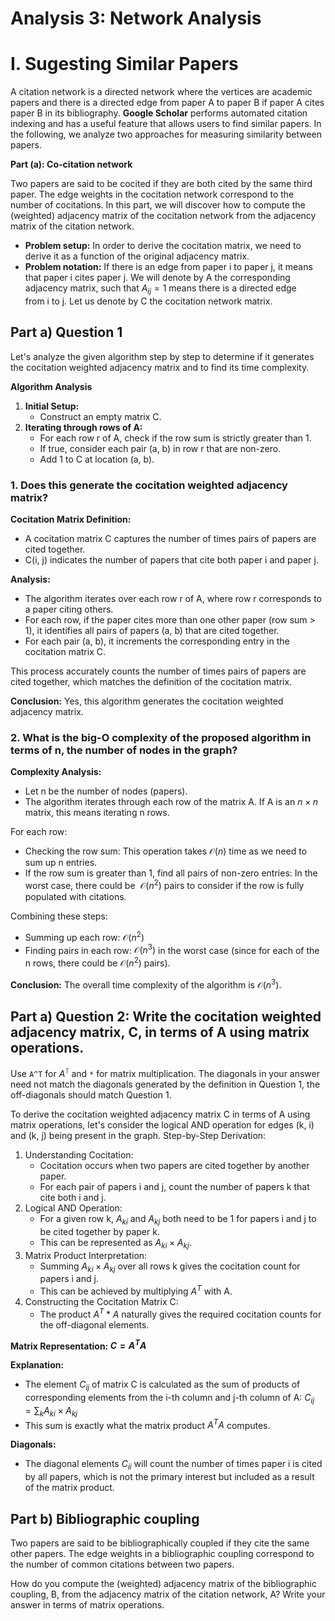 # Analysis 3: Network Analysis

# I. Sugesting Similar Papers

A citation network is a directed network where the vertices are academic papers and there is a directed edge from paper A to paper B if paper A cites paper B in its bibliography. **Google Scholar** performs automated citation indexing and has a useful feature that allows users to find similar papers. In the following, we analyze two approaches for measuring similarity between papers.

**Part (a): Co-citation network**

Two papers are said to be cocited if they are both cited by the same third paper. The edge weights in the cocitation network correspond to the number of cocitations. In this part, we will discover how to compute the (weighted) adjacency matrix of the cocitation network from the adjacency matrix of the citation network.

- **Problem setup:** In order to derive the cocitation matrix, we need to derive it as a function of the original adjacency matrix.
- **Problem notation:** If there is an edge from paper i to paper j, it means that paper i cites paper j. We will denote by A the corresponding adjacency matrix, such that $A_{ij} = 1$ means there is a directed edge from i to j. Let us denote by C the cocitation network matrix.

## Part a) Question 1

Let's analyze the given algorithm step by step to determine if it generates the cocitation weighted adjacency matrix and to find its time complexity.

**Algorithm Analysis**

1. **Initial Setup:**
    - Construct an empty matrix C.
2. **Iterating through rows of A:**
    - For each row r of A, check if the row sum is strictly greater than 1.
    - If true, consider each pair (a, b) in row r that are non-zero.
    - Add 1 to C at location (a, b).

### 1. Does this generate the cocitation weighted adjacency matrix?

**Cocitation Matrix Definition:**

- A cocitation matrix C captures the number of times pairs of papers are cited together.
- C(i, j) indicates the number of papers that cite both paper i and paper j.

**Analysis:**

- The algorithm iterates over each row r of A, where row r corresponds to a paper citing others.
- For each row, if the paper cites more than one other paper (row sum > 1), it identifies all pairs of papers (a, b) that are cited together.
- For each pair (a, b), it increments the corresponding entry in the cocitation matrix C.

This process accurately counts the number of times pairs of papers are cited together, which matches the definition of the cocitation matrix.

**Conclusion:** Yes, this algorithm generates the cocitation weighted adjacency matrix.

### 2. What is the big-O complexity of the proposed algorithm in terms of n, the number of nodes in the graph?

**Complexity Analysis:**

- Let n be the number of nodes (papers).
- The algorithm iterates through each row of the matrix A. If A is an $n \times n$ matrix, this means iterating n rows.

For each row:

- Checking the row sum: This operation takes $\mathcal{O}(n)$ time as we need to sum up n entries.
- If the row sum is greater than 1, find all pairs of non-zero entries: In the worst case, there could be  $\mathcal{O}(n^2)$ pairs to consider if the row is fully populated with citations.

Combining these steps:

- Summing up each row: $\mathcal{O}(n^2)$
- Finding pairs in each row: $\mathcal{O}(n^3)$ in the worst case (since for each of the n rows, there could be $\mathcal{O}(n^2)$ pairs).

**Conclusion:** The overall time complexity of the algorithm is $\mathcal{O}(n^3)$.

## Part a) Question 2: Write the cocitation weighted adjacency matrix, C, in terms of A using matrix operations.

Use `A^T` for $A^{\intercal }$ and `*` for matrix multiplication. The diagonals in your answer need not match the diagonals generated by the definition in Question 1, the off-diagonals should match Question 1.

To derive the cocitation weighted adjacency matrix C in terms of A using matrix operations, let's consider the logical AND operation for edges (k, i) and (k, j) being present in the graph. Step-by-Step Derivation:

1. Understanding Cocitation:
    - Cocitation occurs when two papers are cited together by another paper.
    - For each pair of papers i and j, count the number of papers k that cite both i and j.
2. Logical AND Operation:
    - For a given row k, $A_{ki}$ and $A_{kj}$ both need to be 1 for papers i and j to be cited together by paper k.
    - This can be represented as $A_{ki} \times A_{kj}$.
3. Matrix Product Interpretation:
    - Summing $A_{ki} \times A_{kj}$ over all rows k gives the cocitation count for papers i and j.
    - This can be achieved by multiplying $A^T$ with A.
4. Constructing the Cocitation Matrix C:
    - The product $A^T * A$ naturally gives the required cocitation counts for the off-diagonal elements.

**Matrix Representation: $C = A^T A$**

**Explanation:**

- The element $C_{ij}$ of matrix C is calculated as the sum of products of corresponding elements from the i-th column and j-th column of A: $C_{ij} = \sum_{k} A_{ki} \times A_{kj}$
- This sum is exactly what the matrix product $A^T A$ computes.

**Diagonals:**

- The diagonal elements $C_{ii}$ will count the number of times paper i is cited by all papers, which is not the primary interest but included as a result of the matrix product.

## Part b) **Bibliographic coupling**

Two papers are said to be bibliographically coupled if they cite the same other papers. The edge weights in a bibliographic coupling correspond to the number of common citations between two papers.

How do you compute the (weighted) adjacency matrix of the bibliographic coupling, B, from the adjacency matrix of the citation network, A? Write your answer in terms of matrix operations.